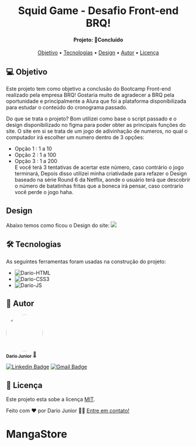 <h1 align="center">
   Squid Game - Desafio Front-end BRQ!
</h1>
<h4 align="center"> 
Projeto: 🚀Concluído
</h4>
<p align="center">
 <a href="#-objetivo">Objetivo</a> •
 <a href="#-tecnologias">Tecnologias</a> •
   <a href="#-design">Design</a> •
 <a href="#-autor">Autor</a> • 
 <a href="#-licença">Licença</a>
</p>

## 💻 Objetivo
 
 Este projeto tem como objetivo a conclusão do Bootcamp Front-end realizado pela empresa BRQ!
 Gostaria muito de agradecer a BRQ pela oportunidade e principalmente a Alura que foi a plataforma disponibilizada para estudar o conteúdo do cronograma passado.
 
 Do que se trata o projeto? 
 Bom utilizei como base o script passado e o design disponibilizado no figma para poder obter as principais funções do site. O site em si se trata de um jogo de adivinhação de numeros, no qual o computador irá escolher um numero dentro de 3 opções:
 - Opção 1 : 1 a 10
 - Opção 2 : 1 a 100
 - Opção 3 : 1 a 200 <br>
E você terá 3 tentativas de acertar este número, caso contrário o jogo terminará, Depois disso utilizei minha criativdade para refazer o Design baseado na série Round 6 da Netflix, aonde o usuário terá que descobrir o número de batatinhas fritas que a boneca irá pensar, caso contrario você perde o jogo haha.
 
 ## Design
 Abaixo temos como ficou o Design do site:
<img src="https://user-images.githubusercontent.com/62716267/172745989-affa7a96-cd2e-41e0-96d8-689e2d932d4b.jpg">


## 🛠 Tecnologias

As seguintes ferramentas foram usadas na construção do projeto:

- <img alt="Dario-HTML" src="https://img.shields.io/badge/html5-%23E34F26.svg?style=for-the-badge&logo=html5&logoColor=white">
- <img alt="Dario-CSS3" src="https://img.shields.io/badge/css3-%231572B6.svg?style=for-the-badge&logo=css3&logoColor=white">
- <img alt="Dario-JS" src="https://img.shields.io/badge/javascript-%23323330.svg?style=for-the-badge&logo=javascript&logoColor=%23F7DF1E">

## 🦸 Autor

<a href="https://dariojunior.netlify.app/">
 <img style="border-radius: 50%;" src="https://avatars.githubusercontent.com/u/62716267?v=4" width="100px;" alt=""/>
 <br />
 <sub><b>Dario Junior</b></sub></a> <a href="https://dariojunior.netlify.app/">🚀</a>
 <br />

[![Linkedin Badge](https://img.shields.io/badge/-Dario-blue?style=flat-square&logo=Linkedin&logoColor=white&link=https://www.linkedin.com/in/dariocode/)](https://www.linkedin.com/in/dariocode/) 
[![Gmail Badge](https://img.shields.io/badge/-darioarjr321@gmail.com-c14438?style=flat-square&logo=Gmail&logoColor=white&link=mailto:darioarjr321@gmail.com)](mailto:darioarjr321@gmail.com)


## 📝 Licença

Este projeto esta sobe a licença [MIT](./LICENSE).

Feito com ❤️ por Dario Junior 👋🏽 [Entre em contato!](https://www.linkedin.com/in/dariocode/)

# MangaStore
